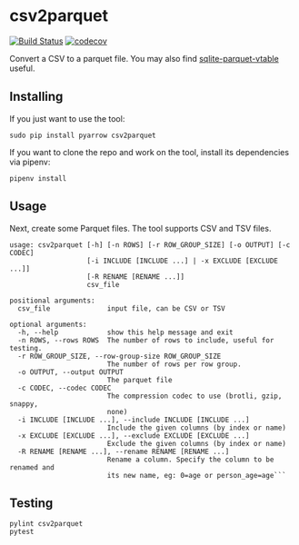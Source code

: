 # csv2parquet

[![Build Status](https://travis-ci.org/cldellow/csv2parquet.svg?branch=master)](https://travis-ci.org/cldellow/csv2parquet)
[![codecov](https://codecov.io/gh/cldellow/csv2parquet/branch/master/graph/badge.svg)](https://codecov.io/gh/cldellow/csv2parquet)

Convert a CSV to a parquet file. You may also find [sqlite-parquet-vtable](https://github.com/cldellow/sqlite-parquet-vtable) useful.

## Installing

If you just want to use the tool:

```
sudo pip install pyarrow csv2parquet
```

If you want to clone the repo and work on the tool, install its dependencies via pipenv:

```
pipenv install
```

## Usage

Next, create some Parquet files. The tool supports CSV and TSV files.

```
usage: csv2parquet [-h] [-n ROWS] [-r ROW_GROUP_SIZE] [-o OUTPUT] [-c CODEC]
                   [-i INCLUDE [INCLUDE ...] | -x EXCLUDE [EXCLUDE ...]]
                   [-R RENAME [RENAME ...]]
                   csv_file

positional arguments:
  csv_file              input file, can be CSV or TSV

optional arguments:
  -h, --help            show this help message and exit
  -n ROWS, --rows ROWS  The number of rows to include, useful for testing.
  -r ROW_GROUP_SIZE, --row-group-size ROW_GROUP_SIZE
                        The number of rows per row group.
  -o OUTPUT, --output OUTPUT
                        The parquet file
  -c CODEC, --codec CODEC
                        The compression codec to use (brotli, gzip, snappy,
                        none)
  -i INCLUDE [INCLUDE ...], --include INCLUDE [INCLUDE ...]
                        Include the given columns (by index or name)
  -x EXCLUDE [EXCLUDE ...], --exclude EXCLUDE [EXCLUDE ...]
                        Exclude the given columns (by index or name)
  -R RENAME [RENAME ...], --rename RENAME [RENAME ...]
                        Rename a column. Specify the column to be renamed and
                        its new name, eg: 0=age or person_age=age```
```

## Testing

```
pylint csv2parquet
pytest
```
